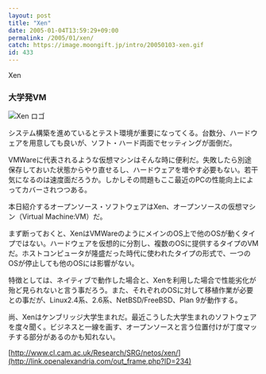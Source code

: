 ```yaml
---
layout: post
title: "Xen"
date: 2005-01-04T13:59:29+09:00
permalink: /2005/01/xen/
catch: https://image.moongift.jp/intro/20050103-xen.gif
id: 433
---
```

Xen  
<!--more-->

### 大学発VM
  

![Xen ロゴ](https://image.moongift.jp/intro/20050103-xen.gif "Xen ロゴ")

  

システム構築を進めているとテスト環境が重要になってくる。台数分、ハードウェアを用意しても良いが、ソフト・ハード両面でセッティングが面倒だ。

  

VMWareに代表されるような仮想マシンはそんな時に便利だ。失敗したら別途保存しておいた状態からやり直せるし、ハードウェアを増やす必要もない。若干気になるのは速度面だろうか。しかしその問題もここ最近のPCの性能向上によってカバーされつつある。

  

本日紹介するオープンソース・ソフトウェアはXen、オープンソースの仮想マシン（Virtual Machine:VM）だ。

  

まず断っておくと、XenはVMWareのようにメインのOS上で他のOSが動くタイプではない。ハードウェアを仮想的に分割し、複数のOSに提供するタイプのVMだ。ホストコンピュータが隆盛だった時代に使われたタイプの形式で、一つのOSが停止しても他のOSには影響がない。

  

特徴としては、ネイティブで動作した場合と、Xenを利用した場合で性能劣化が殆ど見られないと言う事だろう。また、それぞれのOSに対して移植作業が必要との事だが、Linux2.4系、2.6系、NetBSD/FreeBSD、Plan 9が動作する。

  

尚、Xenはケンブリッジ大学生まれだ。最近こうした大学生まれのソフトウェアを度々聞く。ビジネスと一線を画す、オープンソースと言う位置付けが丁度マッチする部分があるのかも知れない。

  

[http://www.cl.cam.ac.uk/Research/SRG/netos/xen/](http://link.openalexandria.com/out_frame.php?ID=234)

